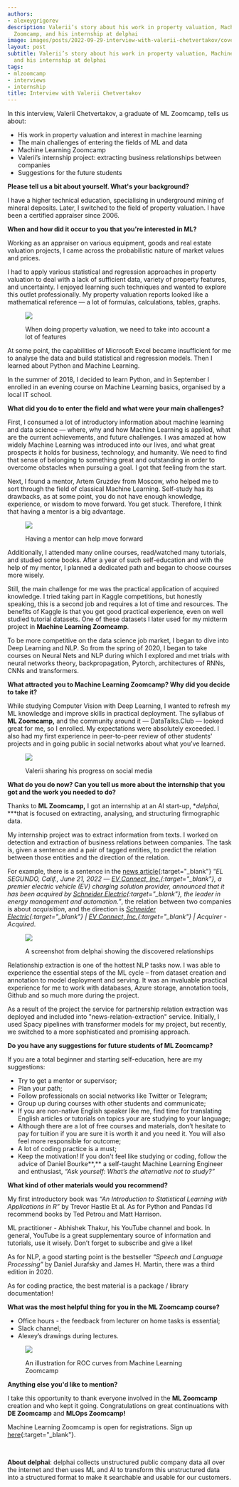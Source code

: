 ```yaml
---
authors:
- alexeygrigorev
description: Valerii’s story about his work in property valuation, Machine Learning
  Zoomcamp, and his internship at delphai
image: images/posts/2022-09-29-interview-with-valerii-chetvertakov/cover.jpg
layout: post
subtitle: Valerii’s story about his work in property valuation, Machine Learning Zoomcamp,
  and his internship at delphai
tags:
- mlzoomcamp
- interviews
- internship
title: Interview with Valerii Chetvertakov
---
```


In this interview, Valerii Chetvertakov, a graduate of ML Zoomcamp, tells us about:

-   His work in property valuation and interest in machine learning
-   The main challenges of entering the fields of ML and data
-   Machine Learning Zoomcamp
-   Valerii’s internship project: extracting business relationships between companies
-   Suggestions for the future students



**Please tell us a bit about yourself. What's your background?**

I have a higher technical education, specialising in underground mining of mineral deposits. Later, I switched to the field of property valuation. I have been a certified appraiser since 2006.

**When and how did it occur to you that you're interested in ML?**

Working as an appraiser on various equipment, goods and real estate valuation projects, I came across the probabilistic nature of market values ​​and prices.

I had to apply various statistical and regression approaches in property valuation to deal with a lack of sufficient data, variety of property features, and uncertainty. I enjoyed learning such techniques and wanted to explore this outlet professionally. My property valuation reports looked like a mathematical reference — a lot of formulas, calculations, tables, graphs.

<figure>
<img src="/images/posts/2022-09-29-interview-with-valerii-chetvertakov/image5.png"  />
<figcaption><p>When doing property valuation, we need to take into account a lot of features</p></figcaption>
</figure>

At some point, the capabilities of Microsoft Excel became insufficient for me to analyse the data and build statistical and regression models. Then I learned about Python and Machine Learning.

In the summer of 2018, I decided to learn Python, and in September I enrolled in an evening course on Machine Learning basics, organised by a local IT school.

**What did you do to enter the field and what were your main challenges?**

First, I consumed a lot of introductory information about machine learning and data science — where, why and how Machine Learning is applied, what are the current achievements, and future challenges. I was amazed at how widely Machine Learning was introduced into our lives, and what great prospects it holds for business, technology, and humanity. We need to find that sense of belonging to something great and outstanding in order to overcome obstacles when pursuing a goal. I got that feeling from the start.

Next, I found a mentor, Artem Gruzdev from Moscow, who helped me to sort through the field of classical Machine Learning. Self-study has its drawbacks, as at some point, you do not have enough knowledge, experience, or wisdom to move forward. You get stuck. Therefore, I think that having a mentor is a big advantage.

<figure>
<img src="/images/posts/2022-09-29-interview-with-valerii-chetvertakov/image3.png"  />
<figcaption><p>Having a mentor can help move forward</p></figcaption>
</figure>

Additionally, I attended many online courses, read/watched many tutorials, and studied some books. After a year of such self-education and with the help of my mentor, I planned a dedicated path and began to choose courses more wisely.

Still, the main challenge for me was the practical application of acquired knowledge. I tried taking part in Kaggle competitions, but honestly speaking, this is a second job and requires a lot of time and resources. The benefits of Kaggle is that you get good practical experience, even on well studied tutorial datasets. One of these datasets I later used for my midterm project in **Machine Learning Zoomcamp**.

To be more competitive on the data science job market, I began to dive into Deep Learning and NLP. So from the spring of 2020, I began to take courses on Neural Nets and NLP during which I explored and met trials with neural networks theory, backpropagation, Pytorch, architectures of RNNs, CNNs and transformers.

**What attracted you to Machine Learning Zoomcamp? Why did you decide to take it?**

While studying Computer Vision with Deep Learning, I wanted to refresh my ML knowledge and improve skills in practical deployment. The syllabus of **ML Zoomcamp,** and the community around it — DataTalks.Club — looked great for me, so I enrolled. My expectations were absolutely exceeded. I also had my first experience in peer-to-peer review of other students' projects and in going public in social networks about what you’ve learned.

<figure>
<img src="/images/posts/2022-09-29-interview-with-valerii-chetvertakov/image4.png"  />
<figcaption><p>Valerii sharing his progress on social media</p></figcaption>
</figure>

**What do you do now? Can you tell us more about the internship that you got and the work you needed to do?**

Thanks to **ML Zoomcamp,** I got an internship at an AI start-up, **delphai*, ***that is focused on extracting, analysing, and structuring firmographic data.

My internship project was to extract information from texts. I worked on detection and extraction of business relations between companies. The task is, given a sentence and a pair of tagged entities, to predict the relation between those entities and the direction of the relation.

For example, there is a sentence in the [news article](https://www.evconnect.com/news/ev-connect-acquired-by-schneider-electric){:target="_blank"} “*EL SEGUNDO, Calif., June 21, 2022 —* *[EV Connect, Inc.](https://www.evconnect.com/?utm_source=release&utm_medium=email&utm_campaign=se){:target="_blank"}, a premier electric vehicle (EV) charging solution provider, announced that it has been acquired by* *[Schneider Electric](https://www.se.com/ww/en/){:target="_blank"}, the leader in energy management and automation.”*, the relation between two companies is about *acquisition*, and the direction is *[Schneider Electric](https://www.se.com/ww/en/){:target="_blank"} \| [EV Connect, Inc.](https://www.evconnect.com/?utm_source=release&utm_medium=email&utm_campaign=se){:target="_blank"} \| Acquirer - Acquired*.

<figure>
<img src="/images/posts/2022-09-29-interview-with-valerii-chetvertakov/image1.png"  />
<figcaption><p>A screenshot from delphai showing the discovered relationships</p></figcaption>
</figure>

Relationship extraction is one of the hottest NLP tasks now. I was able to experience the essential steps of the ML cycle – from dataset creation and annotation to model deployment and serving. It was an invaluable practical experience for me to work with databases, Azure storage, annotation tools, Github and so much more during the project.

As a result of the project the service for partnership relation extraction was deployed and included into "news-relation-extraction" service. Initially, I used Spacy pipelines with transformer models for my project, but recently, we switched to a more sophisticated and promising approach.

**Do you have any suggestions for future students of ML Zoomcamp?**

If you are a total beginner and starting self-education, here are my suggestions:

-   Try to get a mentor or supervisor;
-   Plan your path;
-   Follow professionals on social networks like Twitter or Telegram;
-   Group up during courses with other students and communicate;
-   If you are non-native English speaker like me, find time for translating English articles or tutorials on topics your are studying to your language;
-   Although there are a lot of free courses and materials, don’t hesitate to pay for tuition if you are sure it is worth it and you need it. You will also feel more responsible for outcome;
-   A lot of coding practice is a must;
-   Keep the motivation! If you don't feel like studying or coding, follow the advice of Daniel Bourke**,** a self-taught Machine Learning Engineer and enthusiast, *“Ask yourself: What’s the alternative not to study?”*



**What kind of other materials would you recommend?**

My first introductory book was *“An Introduction to Statistical Learning with Applications in R”* by Trevor Hastie Et al. As for Python and Pandas I’d recommend books by Ted Petrou and Matt Harrison.

ML practitioner - Abhishek Thakur, his YouTube channel and book. In general, YouTube is a great supplementary source of information and tutorials, use it wisely. Don’t forget to subscribe and give a like!

As for NLP, a good starting point is the bestseller *“Speech and Language Processing”* by Daniel Jurafsky and James H. Martin, there was a third edition in 2020.

As for coding practice, the best material is a package / library documentation!

**What was the most helpful thing for you in the ML Zoomcamp course?**

-   Office hours - the feedback from lecturer on home tasks is essential;
-   Slack channel;
-   Alexey’s drawings during lectures.



<figure>
<img src="/images/posts/2022-09-29-interview-with-valerii-chetvertakov/image2.png"  />
<figcaption><p>An illustration for ROC curves from Machine Learning Zoomcamp</p></figcaption>
</figure>

**Anything else you'd like to mention?**

I take this opportunity to thank everyone involved in the **ML Zoomcamp** creation and who kept it going. Congratulations on great continuations with **DE Zoomcamp** and **MLOps Zoomcamp!**

<div class="article-divider"></div>

Machine Learning Zoomcamp is open for registrations. Sign up [here](http://mlzoomcamp.com/){:target="_blank"}.

&nbsp;

**About delphai**: delphai collects unstructured public company data all over the internet and then uses ML and AI to transform this unstructured data into a structured format to make it searchable and usable for our customers.